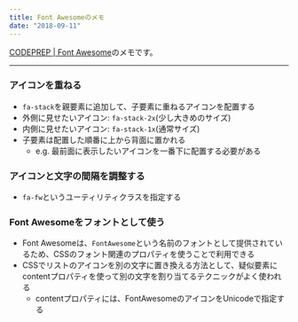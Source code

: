 ```yaml
---
title: Font Awesomeのメモ
date: "2018-09-11"
---
```


[CODEPREP | Font Awesome](https://codeprep.jp/books/70)のメモです。

---

### アイコンを重ねる
- `fa-stack`を親要素に追加して、子要素に重ねるアイコンを配置する
- 外側に見せたいアイコン: `fa-stack-2x`(少し大きめのサイズ)
- 内側に見せたいアイコン: `fa-stack-1x`(通常サイズ)
- 子要素は配置した順番に上から背面に置かれる
  - e.g. 最前面に表示したいアイコンを一番下に配置する必要がある

### アイコンと文字の間隔を調整する
- `fa-fw`というユーティリティクラスを指定する

### Font Awesomeをフォントとして使う
- Font Awesomeは、`FontAwesome`という名前のフォントとして提供されているため、CSSのフォント関連のプロパティを使うことで利用できる
- CSSでリストのアイコンを別の文字に置き換える方法として、疑似要素にcontentプロパティを使って別の文字を割り当てるテクニックがよく使われる
  - contentプロパティには、FontAwesomeのアイコンをUnicodeで指定する
